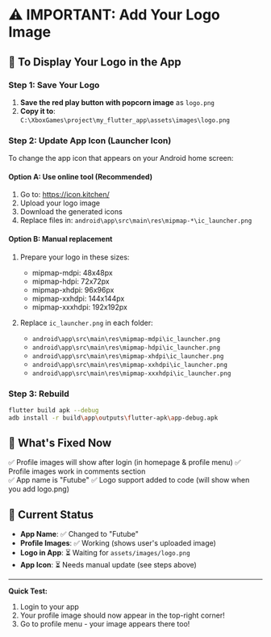 # ⚠️ IMPORTANT: Add Your Logo Image

## 🎯 To Display Your Logo in the App

### Step 1: Save Your Logo
1. **Save the red play button with popcorn image** as `logo.png`
2. **Copy it to**: `C:\XboxGames\project\my_flutter_app\assets\images\logo.png`

### Step 2: Update App Icon (Launcher Icon)
To change the app icon that appears on your Android home screen:

#### Option A: Use online tool (Recommended)
1. Go to: https://icon.kitchen/
2. Upload your logo image
3. Download the generated icons
4. Replace files in: `android\app\src\main\res\mipmap-*\ic_launcher.png`

#### Option B: Manual replacement
1. Prepare your logo in these sizes:
   - mipmap-mdpi: 48x48px
   - mipmap-hdpi: 72x72px
   - mipmap-xhdpi: 96x96px
   - mipmap-xxhdpi: 144x144px
   - mipmap-xxxhdpi: 192x192px

2. Replace `ic_launcher.png` in each folder:
   - `android\app\src\main\res\mipmap-mdpi\ic_launcher.png`
   - `android\app\src\main\res\mipmap-hdpi\ic_launcher.png`
   - `android\app\src\main\res\mipmap-xhdpi\ic_launcher.png`
   - `android\app\src\main\res\mipmap-xxhdpi\ic_launcher.png`
   - `android\app\src\main\res\mipmap-xxxhdpi\ic_launcher.png`

### Step 3: Rebuild
```bash
flutter build apk --debug
adb install -r build\app\outputs\flutter-apk\app-debug.apk
```

## 📱 What's Fixed Now

✅ Profile images will show after login (in homepage & profile menu)
✅ Profile images work in comments section  
✅ App name is "Futube"
✅ Logo support added to code (will show when you add logo.png)

## 🔄 Current Status

- **App Name**: ✅ Changed to "Futube"
- **Profile Images**: ✅ Working (shows user's uploaded image)
- **Logo in App**: ⏳ Waiting for `assets/images/logo.png`
- **App Icon**: ⏳ Needs manual update (see steps above)

---

**Quick Test:**
1. Login to your app
2. Your profile image should now appear in the top-right corner!
3. Go to profile menu - your image appears there too!


